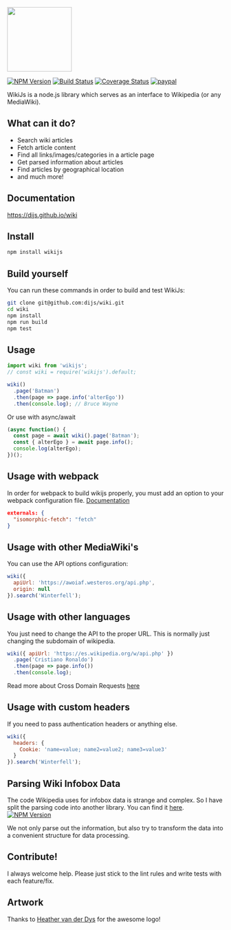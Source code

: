 <img height="150" src="img/wikijs.png">

[![NPM Version](https://img.shields.io/npm/v/wikijs.svg)](https://www.npmjs.com/package/wikijs)
[![Build Status](https://travis-ci.org/dijs/wiki.svg)](https://travis-ci.org/dijs/wiki)
[![Coverage Status](https://coveralls.io/repos/dijs/wiki/badge.svg)](https://coveralls.io/r/dijs/wiki)
[![paypal](https://www.paypalobjects.com/en_US/i/btn/btn_donateCC_LG.gif)](https://www.paypal.com/cgi-bin/webscr?cmd=_donations&business=richard%2evanderdys%40gmail%2ecom&lc=US&item_name=WikiJS&currency_code=USD&bn=PP%2dDonationsBF%3abtn_donateCC_LG%2egif%3aNonHosted)

WikiJs is a node.js library which serves as an interface to Wikipedia (or any MediaWiki).

## What can it do?

- Search wiki articles
- Fetch article content
- Find all links/images/categories in a article page
- Get parsed information about articles
- Find articles by geographical location
- and much more!

## Documentation

<https://dijs.github.io/wiki>

## Install

```bash
npm install wikijs
```

## Build yourself

You can run these commands in order to build and test WikiJs:

```bash
git clone git@github.com:dijs/wiki.git
cd wiki
npm install
npm run build
npm test
```

## Usage

```javascript
import wiki from 'wikijs';
// const wiki = require('wikijs').default;

wiki()
  .page('Batman')
  .then(page => page.info('alterEgo'))
  .then(console.log); // Bruce Wayne
```

Or use with async/await

```js
(async function() {
  const page = await wiki().page('Batman');
  const { alterEgo } = await page.info();
  console.log(alterEgo);
})();
```

## Usage with webpack

In order for webpack to build wikijs properly, you must add an option to
your webpack configuration file. [Documentation](https://webpack.github.io/docs/configuration.html#externals)

```json
externals: {
  "isomorphic-fetch": "fetch"
}
```

## Usage with other MediaWiki's

You can use the API options configuration:

```js
wiki({
  apiUrl: 'https://awoiaf.westeros.org/api.php',
  origin: null
}).search('Winterfell');
```

## Usage with other languages

You just need to change the API to the proper URL. This is normally just changing the subdomain of wikipedia.

```js
wiki({ apiUrl: 'https://es.wikipedia.org/w/api.php' })
  .page('Cristiano Ronaldo')
  .then(page => page.info())
  .then(console.log);
```

Read more about Cross Domain Requests [here](https://www.mediawiki.org/wiki/API:Main_module)

## Usage with custom headers

If you need to pass authentication headers or anything else.

```js
wiki({
  headers: {
    Cookie: 'name=value; name2=value2; name3=value3'
  }
}).search('Winterfell');
```

## Parsing Wiki Infobox Data

The code Wikipedia uses for infobox data is strange and complex. So I have split the parsing code into another library. You can find it [here](https://github.com/dijs/infobox-parser).
[![NPM Version](https://img.shields.io/npm/v/wikijs.svg)](https://www.npmjs.com/package/infobox-parser)

We not only parse out the information, but also try to transform the data into a convenient structure for data processing.

## Contribute!

I always welcome help. Please just stick to the lint rules and write tests with each feature/fix.

## Artwork

Thanks to [Heather van der Dys](http://heathervanderdys.com/) for the awesome logo!
